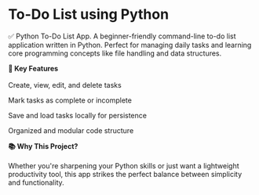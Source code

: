 # To-Do List using Python
✅ Python To-Do List App.
A beginner-friendly command-line to-do list application written in Python. Perfect for managing daily tasks and learning core programming concepts like file handling and data structures.

<b>🔧 Key Features</b>
<br><br>
Create, view, edit, and delete tasks

Mark tasks as complete or incomplete

Save and load tasks locally for persistence

Organized and modular code structure


<b>📚 Why This Project?</b>
<br><br>
Whether you're sharpening your Python skills or just want a lightweight productivity tool, this app strikes the perfect balance between simplicity and functionality.
